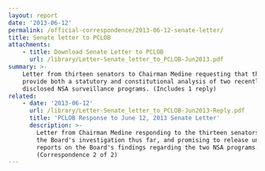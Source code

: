 ```yaml
---
layout: report
date: '2013-06-12'
permalink: /official-correspondence/2013-06-12-senate-letter/
title: Senate letter to PCLOB
attachments:
    - title: Download Senate Letter to PCLOB
      url: /library/Letter-Senate_letter_to_PCLOB-Jun2013.pdf
summary: >-
    Letter from thirteen senators to Chairman Medine requesting that the Board
    provide both a statutory and constitutional analysis of two recently
    disclosed NSA surveillance programs. (Includes 1 reply)
related:
    - date: '2013-06-12'
      url: /library/Letter-Senate_letter_to_PCLOB-Jun2013-Reply.pdf
      title: 'PCLOB Response to June 12, 2013 Senate Letter'
      description: >-
        Letter from Chairman Medine responding to the thirteen senators, outlining
        the Board's investigation thus far, and promising to release unclassified
        reports on the Board's findings regarding the two NSA programs.
        (Correspondence 2 of 2)
---
```

